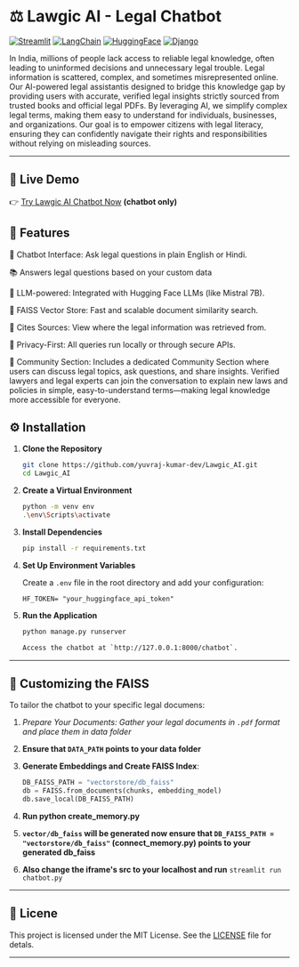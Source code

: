 # ⚖️ Lawgic AI - Legal Chatbot

[![Streamlit](https://img.shields.io/badge/Built%20With-Streamlit-orange?style=for-the-badge&logo=streamlit)](https://streamlit.io)
[![LangChain](https://img.shields.io/badge/Powered%20By-LangChain-blue?style=for-the-badge)](https://www.langchain.com/)
[![HuggingFace](https://img.shields.io/badge/LLM-HuggingFace-yellow?style=for-the-badge&logo=huggingface)](https://huggingface.co)
[![Django](https://img.shields.io/badge/Backend-Django-green?style=for-the-badge&logo=django)](https://www.djangoproject.com/)

In India, millions of people lack access to reliable legal knowledge, often leading to uninformed decisions and unnecessary legal
trouble. Legal information is scattered, complex, and sometimes misrepresented online. Our AI-powered legal assistantis designed
to bridge this knowledge gap by providing users with accurate, verified legal insights strictly sourced from trusted books and official
legal PDFs.
By leveraging AI, we simplify complex legal terms, making them easy to understand for individuals, businesses, and organizations.
Our goal is to empower citizens with legal literacy, ensuring they can confidently navigate their rights and responsibilities without
relying on misleading sources.

---

## 🚀 Live Demo

👉 [Try Lawgic AI Chatbot Now](https://lawgicai.streamlit.app/)  **(chatbot only)**

## 🧠 Features

🤖 Chatbot Interface: Ask legal questions in plain English or Hindi.

📚 Answers legal questions based on your custom data

🧠 LLM-powered: Integrated with Hugging Face LLMs (like Mistral 7B).

📁 FAISS Vector Store: Fast and scalable document similarity search.

🧾 Cites Sources: View where the legal information was retrieved from.

🔐 Privacy-First: All queries run locally or through secure APIs.

👥 Community Section: Includes a dedicated Community Section where users can discuss legal topics, ask questions, and share insights. Verified lawyers and legal experts can join the conversation to explain new laws and policies in simple, easy-to-understand terms—making legal knowledge more accessible for everyone.




## ⚙️ Installation

1. **Clone the Repository**

   ```bash
   git clone https://github.com/yuvraj-kumar-dev/Lawgic_AI.git
   cd Lawgic_AI

2. **Create a Virtual Environment**

   ```bash
   python -m venv env
   .\env\Scripts\activate

3. **Install Dependencies**

   ```bash
   pip install -r requirements.txt

4. **Set Up Environment Variables**

   Create a `.env` file in the root directory and add your configuration:

   ```env
   HF_TOKEN= "your_huggingface_api_token"

5. **Run the Application**

   ```bash
   python manage.py runserver

   Access the chatbot at `http://127.0.0.1:8000/chatbot`.

---

## 🧠 Customizing the FAISS

To tailor the chatbot to your specific legal documens:

1. **Prepare Your Documents*: Gather your legal documents in `.pdf` format and place them in data folder*

2. **Ensure that `DATA_PATH` points to your data folder**

3. **Generate Embeddings and Create FAISS Index**:

   ```python (create_memory.py)
   DB_FAISS_PATH = "vectorstore/db_faiss"
   db = FAISS.from_documents(chunks, embedding_model)
   db.save_local(DB_FAISS_PATH)

4. **Run python create_memory.py**

5. **`vector/db_faiss` will be generated now ensure that `DB_FAISS_PATH = "vectorstore/db_faiss"` (connect_memory.py) points to your generated db_faiss**

6. **Also change the iframe's src to your localhost and run** `streamlit run chatbot.py`

---

## 📄 Licene

This project is licensed under the MIT License. See the [LICENSE](LICENSE) file for detals.

---

